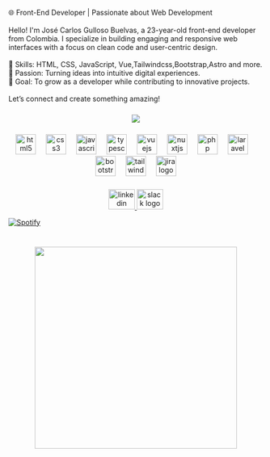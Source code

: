 <p align="left">🌐 Front-End Developer | Passionate about Web Development<br><br>Hello! I'm José Carlos Gulloso Buelvas, a 23-year-old front-end developer from Colombia. I specialize in building engaging and responsive web interfaces with a focus on clean code and user-centric design.<br><br>🔹 Skills: HTML, CSS, JavaScript, Vue,Tailwindcss,Bootstrap,Astro and more.<br>🔹 Passion: Turning ideas into intuitive digital experiences.<br>🔹 Goal: To grow as a developer while contributing to innovative projects.<br><br>Let’s connect and create something amazing!</p>

###

<div align="center">
  <img src="https://profile-counter.glitch.me/JoseGulloso/count.svg?"  />
</div>

###

<div align="center">
  <img src="https://cdn.jsdelivr.net/gh/devicons/devicon/icons/html5/html5-original.svg" height="40" alt="html5 logo"  />
  <img width="12" />
  <img src="https://cdn.jsdelivr.net/gh/devicons/devicon/icons/css3/css3-original.svg" height="40" alt="css3 logo"  />
  <img width="12" />
  <img src="https://cdn.jsdelivr.net/gh/devicons/devicon/icons/javascript/javascript-original.svg" height="40" alt="javascript logo"  />
  <img width="12" />
  <img src="https://cdn.jsdelivr.net/gh/devicons/devicon/icons/typescript/typescript-original.svg" height="40" alt="typescript logo"  />
  <img width="12" />
  <img src="https://cdn.jsdelivr.net/gh/devicons/devicon/icons/vuejs/vuejs-original.svg" height="40" alt="vuejs logo"  />
  <img width="12" />
  <img src="https://cdn.jsdelivr.net/gh/devicons/devicon/icons/nuxtjs/nuxtjs-original.svg" height="40" alt="nuxtjs logo"  />
  <img width="12" />
  <img src="https://cdn.jsdelivr.net/gh/devicons/devicon/icons/php/php-original.svg" height="40" alt="php logo"  />
  <img width="12" />
  <img src="https://cdn.jsdelivr.net/gh/devicons/devicon/icons/laravel/laravel-original.svg" height="40" alt="laravel logo"  />
  <img width="12" />
  <img src="https://cdn.jsdelivr.net/gh/devicons/devicon/icons/bootstrap/bootstrap-original.svg" height="40" alt="bootstrap logo"  />
  <img width="12" />
  <img src="https://cdn.jsdelivr.net/gh/devicons/devicon/icons/tailwindcss/tailwindcss-original-wordmark.svg" height="40" alt="tailwindcss logo"  />
  <img width="12" />
  <img src="https://cdn.jsdelivr.net/gh/devicons/devicon/icons/jira/jira-original.svg" height="40" alt="jira logo"  />
</div>

###

<div align="center">
  <a href="https://www.linkedin.com/in/josecarlosgullosobuelva/" target="_blank">
    <img src="https://raw.githubusercontent.com/maurodesouza/profile-readme-generator/master/src/assets/icons/social/linkedin/default.svg" width="52" height="40" alt="linkedin logo"  />
  </a>
  <a href="http://josegulloso.slack.com" target="_blank">
    <img src="https://raw.githubusercontent.com/maurodesouza/profile-readme-generator/master/src/assets/icons/social/slack/default.svg" width="52" height="40" alt="slack logo"  />
  </a>
</div> 


  [![Spotify](https://novatorem-xhd6-2vbmi7m9u-josegullosos-projects.vercel.app/api/spotify)](https://open.spotify.com/user/JoseGulloso)


###

<br clear="both">

<div align="center">
  <img height="400" src="https://cdn.dribbble.com/userupload/23379424/file/original-50d3ae73eb06aa464eee78018d0555bf.gif"  />
</div>

###
